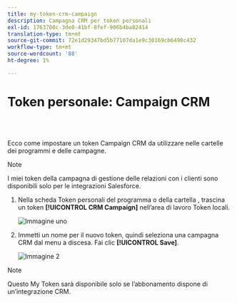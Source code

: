 ```yaml
---
title: my-token-crm-campaign
description: Campagna CRM per token personali
exl-id: 1763700c-3de0-41bf-8fef-906b4ba82414
translation-type: tm+mt
source-git-commit: 72e1d29347bd5b77107da1e9c30169cb6490c432
workflow-type: tm+mt
source-wordcount: '88'
ht-degree: 1%

---
```


# Token personale: Campaign CRM

<br> 

Ecco come impostare un token Campaign CRM da utilizzare nelle cartelle dei programmi e delle campagne.

>[!NOTE]
>
>I miei token della campagna di gestione delle relazioni con i clienti sono disponibili solo per le integrazioni Salesforce.

1. Nella scheda Token personali del programma o della cartella , trascina un token **[!UICONTROL CRM Campaign]** nell’area di lavoro Token locali.

   ![Immagine uno](/help/sky/assets/my-tokens/my-token-crm-campaign/my-token-crm-campaign-1.png)

2. Immetti un nome per il nuovo token, quindi seleziona una campagna CRM dal menu a discesa. Fai clic **[!UICONTROL Save]**.

   ![Immagine 2](/help/sky/assets/my-tokens/my-token-crm-campaign/my-token-crm-campaign-2.png)

>[!NOTE]
>
>Questo My Token sarà disponibile solo se l’abbonamento dispone di un’integrazione CRM.
